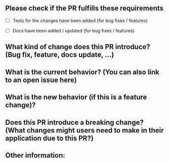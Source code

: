 ## **Please check if the PR fulfills these requirements**
- [ ] Tests for the changes have been added (for bug fixes / features)
- [ ] Docs have been added / updated (for bug fixes / features)


## **What kind of change does this PR introduce?** (Bug fix, feature, docs update, ...)



## **What is the current behavior?** (You can also link to an open issue here)



## **What is the new behavior (if this is a feature change)?**



## **Does this PR introduce a breaking change?** (What changes might users need to make in their application due to this PR?)



## **Other information**:
